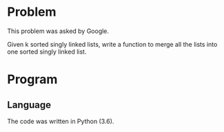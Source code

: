 # Problem

This problem was asked by Google.

Given k sorted singly linked lists, write a function to merge all the lists into one sorted singly linked list.

# Program
## Language

The code was written in Python (3.6).
